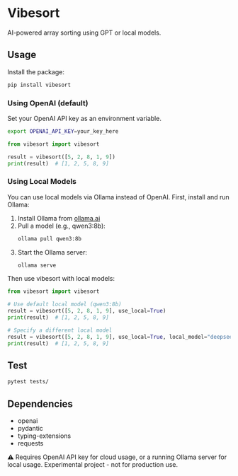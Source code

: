 # Vibesort

AI-powered array sorting using GPT or local models.

## Usage

Install the package:
```bash
pip install vibesort
```

### Using OpenAI (default)

Set your OpenAI API key as an environment variable.
```bash
export OPENAI_API_KEY=your_key_here
```

```python
from vibesort import vibesort

result = vibesort([5, 2, 8, 1, 9])
print(result)  # [1, 2, 5, 8, 9]
```

### Using Local Models

You can use local models via Ollama instead of OpenAI. First, install and run Ollama:

1. Install Ollama from [ollama.ai](https://ollama.ai)
2. Pull a model (e.g., qwen3:8b):
   ```bash
   ollama pull qwen3:8b
   ```
3. Start the Ollama server:
   ```bash
   ollama serve
   ```

Then use vibesort with local models:

```python
from vibesort import vibesort

# Use default local model (qwen3:8b)
result = vibesort([5, 2, 8, 1, 9], use_local=True)
print(result)  # [1, 2, 5, 8, 9]

# Specify a different local model
result = vibesort([5, 2, 8, 1, 9], use_local=True, local_model="deepseek-coder:6.7b")
print(result)  # [1, 2, 5, 8, 9]
```

## Test

```bash
pytest tests/
```

## Dependencies

- openai
- pydantic  
- typing-extensions
- requests

⚠️ Requires OpenAI API key for cloud usage, or a running Ollama server for local usage. Experimental project - not for production use.
